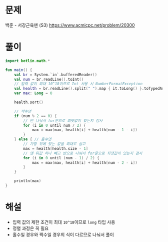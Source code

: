 # 문제
백준 - 서강근육맨 (S3)
https://www.acmicpc.net/problem/20300


# 풀이

```Kotlin
import kotlin.math.*

fun main() {
    val br = System.`in`.bufferedReader()
    val num = br.readLine().toInt()
    // 입력 값이 최대 10^18이므로 Int 사용 시 NumberFormatException
    val health = br.readLine().split(" ").map { it.toLong() }.toTypedArray()
    var max: Long = 0

    health.sort()

    // 짝수면
    if (num % 2 == 0) {
        // 반 나눠서 for문으로 최댓값이 있는지 검사
        for (i in 0 until num / 2) {
            max = max(max, health[i] + health[num - 1 - i])
        }
    } else { // 홀수면
        // 가장 뒤에 있는 값을 최대로 삼고
        max = health[health.size - 1]
        // 맨 뒤값 하나 빼고 반으로 나눠서 for문으로 최댓값이 있는지 검사
        for (i in 0 until (num - 1) / 2) {
            max = max(max, health[i] + health[num - 2 - i])
        }
    }

    println(max)
}
```


# 해설
* 입력 값의 제한 조건이 최대 `10^18`이므로 `long` 타입 사용
* 정렬 과정은 꼭 필요
* 홀수일 경우와 짝수일 경우의 식이 다르므로 나눠서 풀이